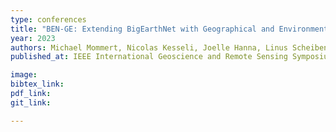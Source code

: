 ```yaml
---
type: conferences
title: "BEN-GE: Extending BigEarthNet with Geographical and Environmental Data"
year: 2023
authors: Michael Mommert, Nicolas Kesseli, Joelle Hanna, Linus Scheibenreif, Damian Borth, Begüm Demir
published_at: IEEE International Geoscience and Remote Sensing Symposium, Pasadena, California, 2023

image:
bibtex_link:
pdf_link:
git_link:

---
```

